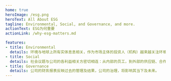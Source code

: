```yaml
---
home: true
heroImage: /esg.png
heroText: All About ESG
tagline: Environmental, Social, and Governance, and more.
actionText: ESG为何重要
actionLink: /why-esg-matters.md

features:
- title: Environmental
  details: 环境与地球上所有实体息息相关，作为市场主体的投资人（机构）越来越关注环境问题的时候，公司就必须关注于此。
- title: Social
  details: 社会议题与公司的各利益相关方密切相连：从内部的员工，到外部的供应链、合作伙伴以及消费者们。
- title: Governance
  details: 公司的财务报表反映过去的管理及结果，公司的治理，将影响其当下及未来。
---
```


